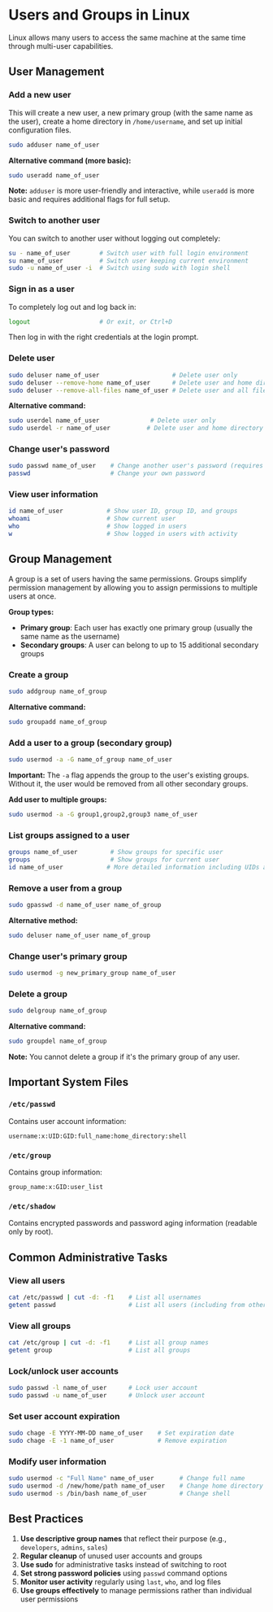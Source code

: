 # Users and Groups in Linux

Linux allows many users to access the same machine at the same time through multi-user capabilities.

## User Management

### Add a new user
This will create a new user, a new primary group (with the same name as the user), create a home directory in `/home/username`, and set up initial configuration files.

```bash
sudo adduser name_of_user
```

**Alternative command (more basic):**
```bash
sudo useradd name_of_user
```

**Note:** `adduser` is more user-friendly and interactive, while `useradd` is more basic and requires additional flags for full setup.

### Switch to another user
You can switch to another user without logging out completely:

```bash
su - name_of_user        # Switch user with full login environment
su name_of_user          # Switch user keeping current environment
sudo -u name_of_user -i  # Switch using sudo with login shell
```

### Sign in as a user
To completely log out and log back in:
```bash
logout                   # Or exit, or Ctrl+D
```
Then log in with the right credentials at the login prompt.

### Delete user
```bash
sudo deluser name_of_user                    # Delete user only
sudo deluser --remove-home name_of_user      # Delete user and home directory
sudo deluser --remove-all-files name_of_user # Delete user and all files
```

**Alternative command:**
```bash
sudo userdel name_of_user              # Delete user only
sudo userdel -r name_of_user          # Delete user and home directory
```

### Change user's password
```bash
sudo passwd name_of_user    # Change another user's password (requires sudo)
passwd                      # Change your own password
```

### View user information
```bash
id name_of_user            # Show user ID, group ID, and groups
whoami                     # Show current user
who                        # Show logged in users
w                          # Show logged in users with activity
```

## Group Management

A group is a set of users having the same permissions. Groups simplify permission management by allowing you to assign permissions to multiple users at once.

**Group types:**
- **Primary group**: Each user has exactly one primary group (usually the same name as the username)
- **Secondary groups**: A user can belong to up to 15 additional secondary groups

### Create a group
```bash
sudo addgroup name_of_group
```

**Alternative command:**
```bash
sudo groupadd name_of_group
```

### Add a user to a group (secondary group)
```bash
sudo usermod -a -G name_of_group name_of_user
```

**Important:** The `-a` flag appends the group to the user's existing groups. Without it, the user would be removed from all other secondary groups.

**Add user to multiple groups:**
```bash
sudo usermod -a -G group1,group2,group3 name_of_user
```

### List groups assigned to a user
```bash
groups name_of_user         # Show groups for specific user
groups                      # Show groups for current user
id name_of_user            # More detailed information including UIDs and GIDs
```

### Remove a user from a group
```bash
sudo gpasswd -d name_of_user name_of_group
```

**Alternative method:**
```bash
sudo deluser name_of_user name_of_group
```

### Change user's primary group
```bash
sudo usermod -g new_primary_group name_of_user
```

### Delete a group
```bash
sudo delgroup name_of_group
```

**Alternative command:**
```bash
sudo groupdel name_of_group
```

**Note:** You cannot delete a group if it's the primary group of any user.

## Important System Files

### `/etc/passwd`
Contains user account information:
```
username:x:UID:GID:full_name:home_directory:shell
```

### `/etc/group`
Contains group information:
```
group_name:x:GID:user_list
```

### `/etc/shadow`
Contains encrypted passwords and password aging information (readable only by root).

## Common Administrative Tasks

### View all users
```bash
cat /etc/passwd | cut -d: -f1    # List all usernames
getent passwd                    # List all users (including from other sources)
```

### View all groups
```bash
cat /etc/group | cut -d: -f1     # List all group names
getent group                     # List all groups
```

### Lock/unlock user accounts
```bash
sudo passwd -l name_of_user      # Lock user account
sudo passwd -u name_of_user      # Unlock user account
```

### Set user account expiration
```bash
sudo chage -E YYYY-MM-DD name_of_user    # Set expiration date
sudo chage -E -1 name_of_user            # Remove expiration
```

### Modify user information
```bash
sudo usermod -c "Full Name" name_of_user       # Change full name
sudo usermod -d /new/home/path name_of_user    # Change home directory
sudo usermod -s /bin/bash name_of_user         # Change shell
```

## Best Practices

1. **Use descriptive group names** that reflect their purpose (e.g., `developers`, `admins`, `sales`)
2. **Regular cleanup** of unused user accounts and groups
3. **Use sudo** for administrative tasks instead of switching to root
4. **Set strong password policies** using `passwd` command options
5. **Monitor user activity** regularly using `last`, `who`, and log files
6. **Use groups effectively** to manage permissions rather than individual user permissions